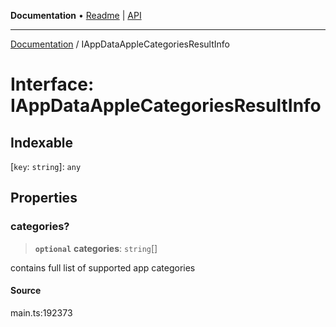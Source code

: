 **Documentation** • [Readme](../README.md) \| [API](../globals.md)

***

[Documentation](../README.md) / IAppDataAppleCategoriesResultInfo

# Interface: IAppDataAppleCategoriesResultInfo

## Indexable

 \[`key`: `string`\]: `any`

## Properties

### categories?

> **`optional`** **categories**: `string`[]

contains full list of supported app categories

#### Source

main.ts:192373

